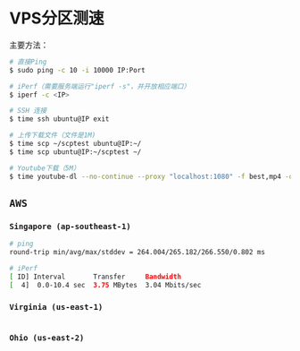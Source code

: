 # VPS分区测速

主要方法：
```sh
# 直接Ping
$ sudo ping -c 10 -i 10000 IP:Port 

# iPerf（需要服务端运行"iperf -s"，并开放相应端口）
$ iperf -c <IP>

# SSH 连接
$ time ssh ubuntu@IP exit

# 上传下载文件（文件是1M)
$ time scp ~/scptest ubuntu@IP:~/
$ time scp ubuntu@IP:~/scptest ~/

# Youtube下载（5M）
$ time youtube-dl --no-continue --proxy "localhost:1080" -f best,mp4 -o ~/speedtest "https://youtu.be/TO9TS4aGWL4"
```

## `AWS`

### `Singapore (ap-southeast-1)`

```sh
# ping
round-trip min/avg/max/stddev = 264.004/265.182/266.550/0.802 ms

# iPerf
[ ID] Interval       Transfer     Bandwidth
[  4]  0.0-10.4 sec  3.75 MBytes  3.04 Mbits/sec
```

### `Virginia (us-east-1)`
```

```

### `Ohio (us-east-2)`
```

```